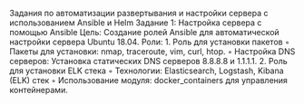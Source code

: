 Задания по автоматизации развертывания и настройки сервера с использованием Ansible и Helm
Задание 1: Настройка сервера с помощью Ansible
Цель: Создание ролей Ansible для автоматической настройки сервера Ubuntu 18.04.
Роли:
    1. Роль для установки пакетов
        ◦ Пакеты для установки: nmap, traceroute, vim, curl, htop.
        ◦ Настройка DNS серверов: Установка статических DNS серверов 8.8.8.8 и 1.1.1.1.
    2. Роль для установки ELK стека
        ◦ Технологии: Elasticsearch, Logstash, Kibana (ELK) стек
        ◦ Использование модуля: docker_containers для управления контейнерами.

